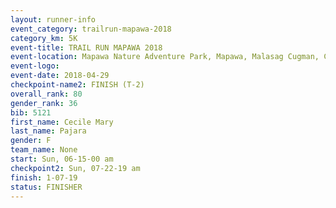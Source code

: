 ```yaml
---
layout: runner-info 
event_category: trailrun-mapawa-2018 
category_km: 5K 
event-title: TRAIL RUN MAPAWA 2018 
event-location: Mapawa Nature Adventure Park, Mapawa, Malasag Cugman, Cagayan de Oro Philippines 
event-logo: 
event-date: 2018-04-29 
checkpoint-name2: FINISH (T-2) 
overall_rank: 80
gender_rank: 36
bib: 5121
first_name: Cecile Mary
last_name: Pajara
gender: F
team_name: None
start: Sun, 06-15-00 am
checkpoint2: Sun, 07-22-19 am
finish: 1-07-19
status: FINISHER
---
```

